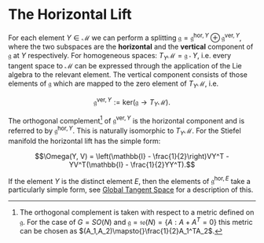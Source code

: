 # The Horizontal Lift 

For each element $Y\in\mathcal{M}$ we can perform a splitting $\mathfrak{g} = \mathfrak{g}^{\mathrm{hor}, Y}\oplus\mathfrak{g}^{\mathrm{ver}, Y}$, where the two subspaces are the **horizontal** and the **vertical** component of $\mathfrak{g}$ at $Y$ respectively. For homogeneous spaces: $T_Y\mathcal{M} = \mathfrak{g}\cdot{}Y$, i.e. every tangent space to $\mathcal{M}$ can be expressed through the application of the Lie algebra to the relevant element. The vertical component consists of those elements of $\mathfrak{g}$ which are mapped to the zero element of $T_Y\mathcal{M}$, i.e. 

```math
\mathfrak{g}^{\mathrm{ver}, Y} := \mathrm{ker}(\mathfrak{g}\to{}T_Y\mathcal{M}).
```

The orthogonal complement[^1] of $\mathfrak{g}^{\mathrm{ver}, Y}$ is the horizontal component and is referred to by $\mathfrak{g}^{\mathrm{hor}, Y}$. This is naturally isomorphic to $T_Y\mathcal{M}$. For the Stiefel manifold the horizontal lift has the simple form: 

```math
\Omega(Y, V) = \left(\mathbb{I} - \frac{1}{2}\right)VY^T - YV^T(\mathbb{I} - \frac{1}{2}YY^T).
```

If the element $Y$ is the distinct element $E$, then the elements of $\mathfrak{g}^{\mathrm{hor},E}$ take a particularly simple form, see [Global Tangent Space](../../arrays/stiefel_lie_alg_horizontal.md) for a description of this. 


[^1]: The orthogonal complement is taken with respect to a metric defined on $\mathfrak{g}$. For the case of $G=SO(N)$ and $\mathfrak{g}=\mathfrak{so}(N) = \{A:A+A^T =0\}$ this metric can be chosen as $(A_1,A_2)\mapsto{}\frac{1}{2}A_1^TA_2$.
